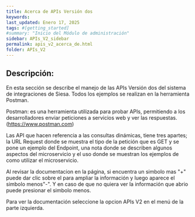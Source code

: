 ```yaml
---
title: Acerca de APIs Versión dos
keywords: 
last_updated: Enero 17, 2025
tags: #[getting_started]
#summary: "Inicio del Módulo de administración"
sidebar: APIs_V2_sidebar
permalink: apis_v2_acerca_de.html
folder: APIs_V2
---
```


## **Descripción:**

En esta sección se describe el manejo de las APIs Versión dos del sistema de integraciones de Siesa.
Todos los ejemplos se realizan en la herramienta Postman.

Postman: es una herramienta utilizada para probar APIs, permitiendo a los desarrolladores enviar peticiones a servicios web y ver las respuestas. (https://www.postman.com) 

Las API que hacen referencia a las consultas dinámicas, tiene tres apartes; la URL Request donde se muestra el tipo de la petición que es GET y se pone un ejemplo del Endpoint, una nota donde se describen algunos aspectos del microservicio y el uso donde se muestran los ejemplos de como utilizar el microservicio.

Al revisar la documentacion en la página, si encuentra un simbolo mas "+" puede dar clic sobre el para ampliar la información y luego aparece el simbolo menos"-". Y en caso de que no quiera ver la información que abrio puede presionar el simbolo menos.

Para ver la documentación seleccione la opcion APIs V2 en el menú de la parte izquierda.